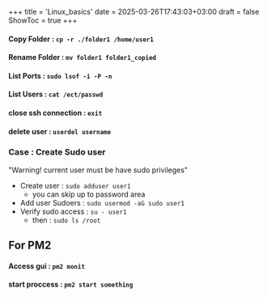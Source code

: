 +++
title = 'Linux_basics'
date = 2025-03-26T17:43:03+03:00
draft = false
ShowToc = true
+++

#### Copy Folder : `cp -r ./folder1 /home/user1`

#### Rename Folder : `mv folder1 folder1_copied`

#### List Ports : `sudo lsof -i -P -n`

#### List Users : `cat /ect/passwd`

#### close ssh connection : `exit`

#### delete user : `userdel username`

### Case : Create Sudo user
"Warning! current user must be have sudo privileges"
- Create user : `sudo adduser user1`
  - you can skip up to password area
- Add user Sudoers : `sudo usermod -aG sudo user1`
- Verify sudo access : `su - user1`
  - then : `sudo ls /root`
  
## For PM2
#### Access gui : `pm2 monit`
#### start proccess : `pm2 start something`